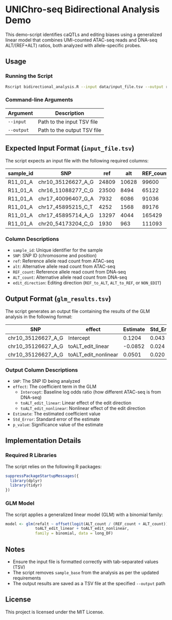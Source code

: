 # UNIChro-seq Bidirectional Analysis Demo

This demo-script identifies caQTLs and editing biases using a generalized linear model that combines UMI-counted ATAC-seq reads and DNA-seq ALT/(REF+ALT) ratios, both analyzed with allele-specific probes.

## Usage

### Running the Script
```bash
Rscript bidirectional_analysis.R --input data/input_file.tsv --output results/glm_results.tsv
```

### Command-line Arguments
| Argument | Description |
|----------|-------------|
| `--input` | Path to the input TSV file |
| `--output` | Path to the output TSV file |

## Expected Input Format (`input_file.tsv`)
The script expects an input file with the following required columns:

| sample_id | SNP | ref | alt | REF_count | ALT_count | edit_direction |
|-----------|-----|-----|-----|------------|------------|----------------|
| R11_01_A | chr10_35126627_A_G | 24809 |10628 | 99600 | 40789 | ALT_to_REF |
| R11_01_A | chr16_11088277_C_G | 23500 | 8494 | 65122 | 29536 | ALT_to_REF |
| R11_01_A | chr17_40096407_G_A | 7932 | 6086 | 91036 | 69693 | ALT_to_REF |
| R11_01_A | chr17_45895215_C_T | 4252 | 1568 | 89176 | 39938 | ALT_to_REF |
| R11_01_A | chr17_45895714_A_G | 13297 | 4044 | 165429 | 72277 | ALT_to_REF |
| R11_01_A | chr20_54173204_C_G | 1930 | 963 | 111093 | 51338 | ALT_to_REF |

### Column Descriptions
* `sample_id`: Unique identifier for the sample
* `SNP`: SNP ID (chromosome and position)
* `ref`: Reference allele read count from ATAC-seq
* `alt`: Alternative allele read count from ATAC-seq
* `REF_count`: Reference allele read count from DNA-seq
* `ALT_count`: Alternative allele read count from DNA-seq
* `edit_direction`: Editing direction (`REF_to_ALT`, `ALT_to_REF`, or `NON_EDIT`)

## Output Format (`glm_results.tsv`)
The script generates an output file containing the results of the GLM analysis in the following format:

| SNP | effect | Estimate | Std_Error | p_value |
|-----|---------|-----------|------------|----------|
| chr10_35126627_A_G | Intercept | 0.1204 | 0.043 | 0.005 |
| chr10_35126627_A_G | toALT_edit_linear | -0.0852 | 0.024 | 0.001 |
| chr10_35126627_A_G | toALT_edit_nonlinear | 0.0501 | 0.020 | 0.012 |

### Output Column Descriptions
* `SNP`: The SNP ID being analyzed
* `effect`: The coefficient term in the GLM
  * `Intercept`: Baseline log odds ratio (how different ATAC-seq is from DNA-seq)
  * `toALT_edit_linear`: Linear effect of the edit direction
  * `toALT_edit_nonlinear`: Nonlinear effect of the edit direction
* `Estimate`: The estimated coefficient value
* `Std_Error`: Standard error of the estimate
* `p_value`: Significance value of the estimate

## Implementation Details

### Required R Libraries
The script relies on the following R packages:

```R
suppressPackageStartupMessages({
  library(dplyr)
  library(tidyr)
})
```

### GLM Model
The script applies a generalized linear model (GLM) with a binomial family:

```R
model <- glm(refalt ~ offset(logit(ALT_count / (REF_count + ALT_count))) +
             toALT_edit_linear + toALT_edit_nonlinear,
             family = binomial, data = long_DF)
```

## Notes
* Ensure the input file is formatted correctly with tab-separated values (TSV)
* The script removes `sample_base` from the analysis as per the updated requirements
* The output results are saved as a TSV file at the specified `--output` path

## License
This project is licensed under the MIT License.
